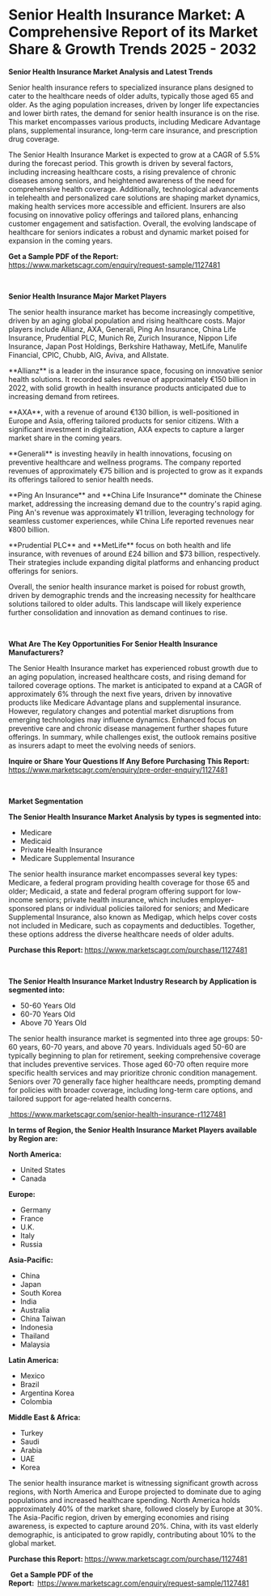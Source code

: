 <p><h1>Senior Health Insurance Market: A Comprehensive Report of its Market Share & Growth Trends 2025 - 2032</h1></p><p><strong>Senior Health Insurance Market Analysis and Latest Trends</strong></p>
<p><p>Senior health insurance refers to specialized insurance plans designed to cater to the healthcare needs of older adults, typically those aged 65 and older. As the aging population increases, driven by longer life expectancies and lower birth rates, the demand for senior health insurance is on the rise. This market encompasses various products, including Medicare Advantage plans, supplemental insurance, long-term care insurance, and prescription drug coverage.</p><p>The Senior Health Insurance Market is expected to grow at a CAGR of 5.5% during the forecast period. This growth is driven by several factors, including increasing healthcare costs, a rising prevalence of chronic diseases among seniors, and heightened awareness of the need for comprehensive health coverage. Additionally, technological advancements in telehealth and personalized care solutions are shaping market dynamics, making health services more accessible and efficient. Insurers are also focusing on innovative policy offerings and tailored plans, enhancing customer engagement and satisfaction. Overall, the evolving landscape of healthcare for seniors indicates a robust and dynamic market poised for expansion in the coming years.</p></p>
<p><strong>Get a Sample PDF of the Report:&nbsp;</strong> <a href="https://www.marketscagr.com/enquiry/request-sample/1127481?utm_campaign=2031&utm_medium=2&utm_source=Github&utm_content=ia&utm_term=17042025&utm_id=senior-health-insurance">https://www.marketscagr.com/enquiry/request-sample/1127481</a></p>
<p>&nbsp;</p>
<p><strong>Senior Health Insurance Major Market Players</strong></p>
<p><p>The senior health insurance market has become increasingly competitive, driven by an aging global population and rising healthcare costs. Major players include Allianz, AXA, Generali, Ping An Insurance, China Life Insurance, Prudential PLC, Munich Re, Zurich Insurance, Nippon Life Insurance, Japan Post Holdings, Berkshire Hathaway, MetLife, Manulife Financial, CPIC, Chubb, AIG, Aviva, and Allstate.</p><p>**Allianz** is a leader in the insurance space, focusing on innovative senior health solutions. It recorded sales revenue of approximately €150 billion in 2022, with solid growth in health insurance products anticipated due to increasing demand from retirees.</p><p>**AXA**, with a revenue of around €130 billion, is well-positioned in Europe and Asia, offering tailored products for senior citizens. With a significant investment in digitalization, AXA expects to capture a larger market share in the coming years.</p><p>**Generali** is investing heavily in health innovations, focusing on preventive healthcare and wellness programs. The company reported revenues of approximately €75 billion and is projected to grow as it expands its offerings tailored to senior health needs.</p><p>**Ping An Insurance** and **China Life Insurance** dominate the Chinese market, addressing the increasing demand due to the country's rapid aging. Ping An's revenue was approximately ¥1 trillion, leveraging technology for seamless customer experiences, while China Life reported revenues near ¥800 billion.</p><p>**Prudential PLC** and **MetLife** focus on both health and life insurance, with revenues of around £24 billion and $73 billion, respectively. Their strategies include expanding digital platforms and enhancing product offerings for seniors.</p><p>Overall, the senior health insurance market is poised for robust growth, driven by demographic trends and the increasing necessity for healthcare solutions tailored to older adults. This landscape will likely experience further consolidation and innovation as demand continues to rise.</p></p>
<p>&nbsp;</p>
<p><strong>What Are The Key Opportunities For Senior Health Insurance Manufacturers?</strong></p>
<p><p>The Senior Health Insurance market has experienced robust growth due to an aging population, increased healthcare costs, and rising demand for tailored coverage options. The market is anticipated to expand at a CAGR of approximately 6% through the next five years, driven by innovative products like Medicare Advantage plans and supplemental insurance. However, regulatory changes and potential market disruptions from emerging technologies may influence dynamics. Enhanced focus on preventive care and chronic disease management further shapes future offerings. In summary, while challenges exist, the outlook remains positive as insurers adapt to meet the evolving needs of seniors.</p></p>
<p><strong>Inquire or Share Your Questions If Any Before Purchasing This Report:</strong> <a href="https://www.marketscagr.com/enquiry/pre-order-enquiry/1127481?utm_campaign=2031&utm_medium=2&utm_source=Github&utm_content=ia&utm_term=17042025&utm_id=senior-health-insurance">https://www.marketscagr.com/enquiry/pre-order-enquiry/1127481</a></p>
<p>&nbsp;</p>
<p><strong>Market Segmentation</strong></p>
<p><strong>The Senior Health Insurance Market Analysis by types is segmented into:</strong></p>
<p><ul><li>Medicare</li><li>Medicaid</li><li>Private Health Insurance</li><li>Medicare Supplemental Insurance</li></ul></p>
<p><p>The senior health insurance market encompasses several key types: Medicare, a federal program providing health coverage for those 65 and older; Medicaid, a state and federal program offering support for low-income seniors; private health insurance, which includes employer-sponsored plans or individual policies tailored for seniors; and Medicare Supplemental Insurance, also known as Medigap, which helps cover costs not included in Medicare, such as copayments and deductibles. Together, these options address the diverse healthcare needs of older adults.</p></p>
<p><strong>Purchase this Report:&nbsp;</strong><a href="https://www.marketscagr.com/purchase/1127481?utm_campaign=2031&utm_medium=2&utm_source=Github&utm_content=ia&utm_term=17042025&utm_id=senior-health-insurance">https://www.marketscagr.com/purchase/1127481</a></p>
<p>&nbsp;</p>
<p><strong>The Senior Health Insurance Market Industry Research by Application is segmented into:</strong></p>
<p><ul><li>50-60 Years Old</li><li>60-70 Years Old</li><li>Above 70 Years Old</li></ul></p>
<p><p>The senior health insurance market is segmented into three age groups: 50-60 years, 60-70 years, and above 70 years. Individuals aged 50-60 are typically beginning to plan for retirement, seeking comprehensive coverage that includes preventive services. Those aged 60-70 often require more specific health services and may prioritize chronic condition management. Seniors over 70 generally face higher healthcare needs, prompting demand for policies with broader coverage, including long-term care options, and tailored support for age-related health concerns.</p></p>
<p><a href="https://www.marketscagr.com/senior-health-insurance-r1127481?utm_campaign=2031&utm_medium=2&utm_source=Github&utm_content=ia&utm_term=17042025&utm_id=senior-health-insurance">&nbsp;https://www.marketscagr.com/senior-health-insurance-r1127481</a></p>
<p><strong>In terms of Region, the Senior Health Insurance Market Players available by Region are:</strong></p>
<p>
    <p> <strong> North America: </strong>
        <ul>
            <li>United States</li>
            <li>Canada</li>
        </ul>
        </p> 
    <p> <strong> Europe: </strong>
        <ul>
            <li>Germany</li>
            <li>France</li>
            <li>U.K.</li>
            <li>Italy</li>
            <li>Russia</li>
        </ul>
        </p> 
    <p> <strong> Asia-Pacific: </strong>
        <ul>
            <li>China</li>
            <li>Japan</li>
            <li>South Korea</li>
            <li>India</li>
            <li>Australia</li>
            <li>China Taiwan</li>
            <li>Indonesia</li>
            <li>Thailand</li>
            <li>Malaysia</li>
        </ul>
        </p> 
    <p> <strong> Latin America: </strong>
        <ul>
            <li>Mexico</li>
            <li>Brazil</li>
            <li>Argentina Korea</li>
            <li>Colombia</li>
        </ul>
        </p> 
    <p> <strong> Middle East & Africa: </strong>
        <ul>
            <li>Turkey</li>
            <li>Saudi</li>
            <li>Arabia</li>
            <li>UAE</li>
            <li>Korea</li>
        </ul>
    </p>
    </p>
<p><p>The senior health insurance market is witnessing significant growth across regions, with North America and Europe projected to dominate due to aging populations and increased healthcare spending. North America holds approximately 40% of the market share, followed closely by Europe at 30%. The Asia-Pacific region, driven by emerging economies and rising awareness, is expected to capture around 20%. China, with its vast elderly demographic, is anticipated to grow rapidly, contributing about 10% to the global market.</p></p>
<p><strong>Purchase this Report: </strong><a href="https://www.marketscagr.com/purchase/1127481?utm_campaign=2031&utm_medium=2&utm_source=Github&utm_content=ia&utm_term=17042025&utm_id=senior-health-insurance">https://www.marketscagr.com/purchase/1127481</a></p>
<p>&nbsp;<strong>Get a Sample PDF of the Report:&nbsp;&nbsp;</strong><a href="https://www.marketscagr.com/enquiry/request-sample/1127481?utm_campaign=2031&utm_medium=2&utm_source=Github&utm_content=ia&utm_term=17042025&utm_id=senior-health-insurance">https://www.marketscagr.com/enquiry/request-sample/1127481</a></p>
<p><strong></strong></p>
<p><p></p><p></p><p></p></p>